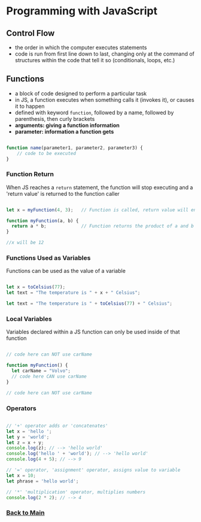 # Programming with JavaScript

## Control Flow

* the order in which the computer executes statements
* code is run from first line down to last, changing only at the command of structures within the code that tell it so (conditionals, loops, etc.)

## Functions

* a block of code designed to perform a particular task
* in JS, a function executes when something calls it (invokes it), or causes it to happen
* defined with keyword `function`, followed by a name, followed by parenthesis, then curly brackets
* __arguments: giving a function information__
* __parameter: information a function gets__


``` javascript

function name(parameter1, parameter2, parameter3) {
    // code to be executed
}

```

### Function Return

When JS reaches a `return` statement, the function will stop executing and a 'return value' is returned to the function caller

```javascript

let x = myFunction(4, 3);   // Function is called, return value will end up in x

function myFunction(a, b) {
  return a * b;             // Function returns the product of a and b
}

//x will be 12

```

### Functions Used as Variables

Functions can be used as the value of a variable

```javascript

let x = toCelsius(77);
let text = "The temperature is " + x + " Celsius";

let text = "The temperature is " + toCelsius(77) + " Celsius";

```

### Local Variables

Variables declared within a JS function can only be used inside of that function 

```javascript

// code here can NOT use carName

function myFunction() {
  let carName = "Volvo";
  // code here CAN use carName
}

// code here can NOT use carName

```

### Operators

```javascript

// '+' operator adds or 'concatenates'
let x = 'hello ';
let y = 'world';
let z = x + y;
console.log(z); // --> 'hello world'
console.log('hello ' + 'world'); // --> 'hello world'
console.log(4 + 5); // --> 9

// '=' operator, 'assignment' operator, assigns value to variable
let x = 10;
let phrase = 'hello world';

// '*' 'multiplication' operator, multiplies numbers
console.log(2 * 2); // --> 4

```

### [Back to Main](README.md)
